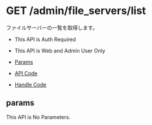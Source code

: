 # GET /admin/file_servers/list

ファイルサーバーの一覧を取得します。

- This API is Auth Required
- This API is Web and Admin User Only

- [Params](#params)
- [API Code](/src/endpoints/admin/file_servers/list.js)
- [Handle Code](/src/handlers/web/admin/file_servers/list.js)

## params

This API is No Parameters.